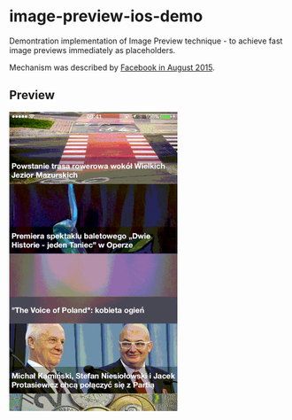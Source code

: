 # image-preview-ios-demo
Demontration implementation of Image Preview technique - to achieve fast image previews immediately as placeholders.

Mechanism was described by [Facebook in August 2015](https://code.facebook.com/posts/991252547593574/the-technology-behind-preview-photos/).

## Preview

![Preview](preview.gif)
